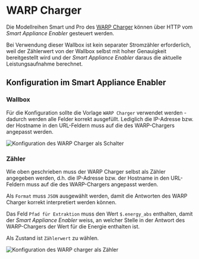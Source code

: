 # WARP Charger

Die Modellreihen Smart und Pro des [WARP Charger](https://www.warp-charger.com/) können über HTTP vom *Smart Appliance Enabler* gesteuert werden.

Bei Verwendung dieser Wallbox ist kein separater Stromzähler erforderlich, weil der Zählerwert von der Wallbox selbst mit hoher Genauigkeit bereitgestellt wird und der *Smart Appliance Enabler* daraus die aktuelle Leistungsaufnahme berechnet.

## Konfiguration im Smart Appliance Enabler

### Wallbox

Für die Konfiguration sollte die Vorlage `WARP Charger` verwendet werden - dadurch werden alle Felder korrekt ausgefüllt. Lediglich die IP-Adresse bzw. der Hostname in den URL-Feldern muss auf die des WARP-Chargers angepasst werden.

![Konfiguration des WARP Charger als Schalter](../pics/fe/EVChargerWarpCharger.png)

### Zähler

Wie oben geschrieben muss der WARP Charger selbst als Zähler angegeben werden, d.h. die IP-Adresse bzw. der Hostname in den URL-Feldern muss auf die des WARP-Chargers angepasst werden.

Als `Format` muss `JSON` ausgewählt werden, damit die Antworten des WARP Charger korrekt interpretiert werden können.

Das Feld `Pfad für Extraktion` muss den Wert `$.energy_abs` enthalten, damit der *Smart Appliance Enabler* weiss, an welcher Stelle in der Antwort des WARP-Chargers der Wert für die Energie enthalten ist.

Als Zustand ist `Zählerwert` zu wählen.

![Konfiguration des WARP charger als Zähler](../pics/fe/EVChargerWarpChargerMeter.png)

